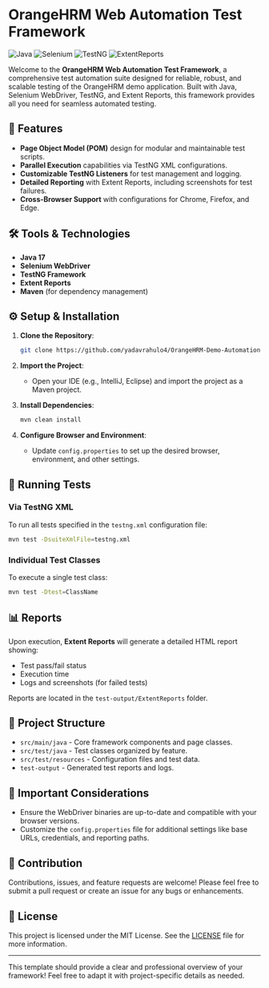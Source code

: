 # OrangeHRM Web Automation Test Framework

![Java](https://img.shields.io/badge/Java-17-brightgreen)
![Selenium](https://img.shields.io/badge/Selenium-WebDriver-blue)
![TestNG](https://img.shields.io/badge/TestNG-Framework-orange)
![ExtentReports](https://img.shields.io/badge/Reports-Extent-green)

Welcome to the **OrangeHRM Web Automation Test Framework**, a comprehensive test automation suite designed for reliable, robust, and scalable testing of the OrangeHRM demo application. Built with Java, Selenium WebDriver, TestNG, and Extent Reports, this framework provides all you need for seamless automated testing.

## 🌟 Features
- **Page Object Model (POM)** design for modular and maintainable test scripts.
- **Parallel Execution** capabilities via TestNG XML configurations.
- **Customizable TestNG Listeners** for test management and logging.
- **Detailed Reporting** with Extent Reports, including screenshots for test failures.
- **Cross-Browser Support** with configurations for Chrome, Firefox, and Edge.

## 🛠️ Tools & Technologies
- **Java 17**
- **Selenium WebDriver**
- **TestNG Framework**
- **Extent Reports**
- **Maven** (for dependency management)

## ⚙️ Setup & Installation
1. **Clone the Repository**:
   ```bash
   git clone https://github.com/yadavrahulo4/OrangeHRM-Demo-Automation-TestFramework.git
   ```
2. **Import the Project**:
   - Open your IDE (e.g., IntelliJ, Eclipse) and import the project as a Maven project.

3. **Install Dependencies**:
   ```bash
   mvn clean install
   ```

4. **Configure Browser and Environment**:
   - Update `config.properties` to set up the desired browser, environment, and other settings.

## 🚀 Running Tests
### Via TestNG XML
To run all tests specified in the `testng.xml` configuration file:
```bash
mvn test -DsuiteXmlFile=testng.xml
```

### Individual Test Classes
To execute a single test class:
```bash
mvn test -Dtest=ClassName
```

## 📊 Reports
Upon execution, **Extent Reports** will generate a detailed HTML report showing:
- Test pass/fail status
- Execution time
- Logs and screenshots (for failed tests)

Reports are located in the `test-output/ExtentReports` folder.

## 📂 Project Structure
- `src/main/java` - Core framework components and page classes.
- `src/test/java` - Test classes organized by feature.
- `src/test/resources` - Configuration files and test data.
- `test-output` - Generated test reports and logs.

## 📌 Important Considerations
- Ensure the WebDriver binaries are up-to-date and compatible with your browser versions.
- Customize the `config.properties` file for additional settings like base URLs, credentials, and reporting paths.

## 🤝 Contribution
Contributions, issues, and feature requests are welcome! Please feel free to submit a pull request or create an issue for any bugs or enhancements.

## 📜 License
This project is licensed under the MIT License. See the [LICENSE](LICENSE) file for more information.

---

This template should provide a clear and professional overview of your framework! Feel free to adapt it with project-specific details as needed.
